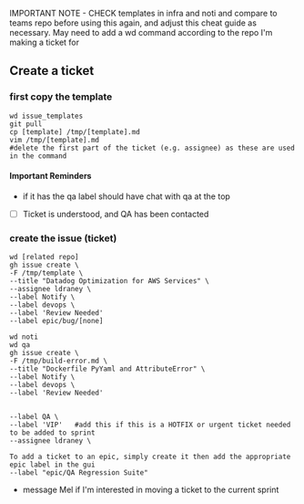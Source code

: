 IMPORTANT NOTE - CHECK templates in infra and noti and compare to teams repo before using this again, and adjust this cheat guide as necessary.  May need to add a wd command according to the repo I'm making a ticket for

## Create a ticket
### first copy the template
```
wd issue_templates
git pull
cp [template] /tmp/[template].md
vim /tmp/[template].md
#delete the first part of the ticket (e.g. assignee) as these are used in the command
```
#### Important Reminders
* if it has the qa label should have chat with qa at the top
- [ ] Ticket is understood, and QA has been contacted

### create the issue (ticket)
```
wd [related repo]
gh issue create \
-F /tmp/template \
--title "Datadog Optimization for AWS Services" \
--assignee ldraney \
--label Notify \
--label devops \
--label 'Review Needed'
--label epic/bug/[none]
```
```
wd noti
wd qa
gh issue create \
-F /tmp/build-error.md \
--title "Dockerfile PyYaml and AttributeError" \
--label Notify \
--label devops \
--label 'Review Needed' 


--label QA \
--label 'VIP'   #add this if this is a HOTFIX or urgent ticket needed to be added to sprint
--assignee ldraney \

To add a ticket to an epic, simply create it then add the appropriate epic label in the gui
--label "epic/QA Regression Suite"
```

- message Mel if I'm interested in moving a ticket to the current sprint
